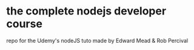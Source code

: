 # the complete nodejs developer course 

repo for the Udemy's nodeJS tuto made by Edward Mead & Rob Percival
